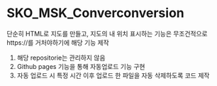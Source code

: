# SKO_MSK_Converconversion
단순히 HTML로 지도를 만들고, 지도의 내 위치 표시하는 기능은 무조건적으로 https://를 거처야하기에 해당 기능 제작

1. 해당 repositorie는 관리하지 않음
2. Github pages 기능을 통해 자동업로드 기능 구현
3. 자동 업로드 시 특정 시간 이후 업로드 한 파일을 자동 삭제하도록 코드 제작

